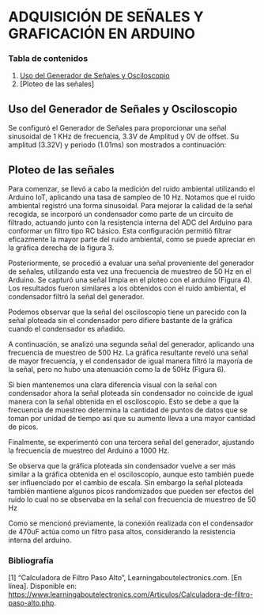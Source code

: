 # ADQUISICIÓN DE SEÑALES Y GRAFICACIÓN EN ARDUINO

### Tabla de contenidos
1. [Uso del Generador de Señales y Osciloscopio](https://github.com/diego-taquiri/ISB-equipo11/blob/main/Documentaci%C3%B3n/Laboratorio%202/README.md#uso-del-generador-de-se%C3%B1ales-y-osciloscopio)
2. [Ploteo de las señales]
   
## Uso del Generador de Señales y Osciloscopio
Se configuró el Generador de Señales para proporcionar una señal sinusoidal de 1 KHz de frecuencia, 3.3V de Amplitud y 0V de offset. Su amplitud (3.32V) y periodo (1.01ms) son mostrados a continuación:


## Ploteo de las señales
Para comenzar, se llevó a cabo la medición del ruido ambiental utilizando el Arduino IoT, aplicando una tasa de sampleo de 10 Hz. Notamos que el ruido ambiental registró una forma sinusoidal. Para mejorar la calidad de la señal recogida, se incorporó un condensador como parte de un circuito de filtrado, actuando junto con la resistencia interna del ADC del Arduino para conformar un filtro tipo RC básico. Esta configuración permitió filtrar eficazmente la mayor parte del ruido ambiental, como se puede apreciar en la gráfica derecha de la figura 3.

Posteriormente, se procedió a evaluar una señal proveniente del generador de señales, utilizando esta vez una frecuencia de muestreo de 50 Hz en el Arduino. Se capturó una señal limpia en el ploteo con el arduino (Figura 4). Los resultados fueron similares a los obtenidos con el ruido ambiental, el condensador filtró la señal del generador. 

Podemos observar que la señal del osciloscopio tiene un parecido con la señal ploteada sin el condensador pero difiere bastante de la gráfica cuando el condensador es añadido.

A continuación, se analizó una segunda señal del generador, aplicando una frecuencia de muestreo de 500 Hz. La gráfica resultante reveló una señal de mayor frecuencia, y el condensador de igual manera filtró la mayoría de la señal, pero no hubo una atenuación como la de 50Hz (Figura 6). 

Si bien mantenemos una clara diferencia visual con la señal con condensador ahora la señal ploteada sin condensador no coincide de igual manera con la señal obtenida en el osciloscopio. Esto se debe a que la frecuencia de muestreo determina la cantidad de puntos de datos que se toman por unidad de tiempo así que su aumento lleva a una mayor cantidad de picos.

Finalmente, se experimentó con una tercera señal del generador, ajustando la frecuencia de muestreo del Arduino a 1000 Hz. 

Se observa que la gráfica ploteada sin condensador vuelve a ser más similar a la gráfica obtenida en el osciloscopio, aunque esto también puede ser influenciado por el cambio de escala. Sin embargo la señal ploteada también mantiene algunos picos randomizados que pueden ser efectos del ruido lo cual no se observaba en la señal con frecuencia de muestreo de 50 Hz

Como se mencionó previamente, la conexión realizada con el condensador de 470uF actúa como un filtro pasa altos, considerando la resistencia interna del arduino. 



### Bibliografía

[1] “Calculadora de Filtro Paso Alto”, Learningaboutelectronics.com. [En línea]. Disponible en: https://www.learningaboutelectronics.com/Articulos/Calculadora-de-filtro-paso-alto.php. 

